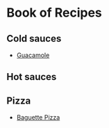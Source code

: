 # Book of Recipes

## Cold sauces
* [Guacamole](guacamole.md)

## Hot sauces

## Pizza
* [Baguette Pizza](baguettapizza.md)
